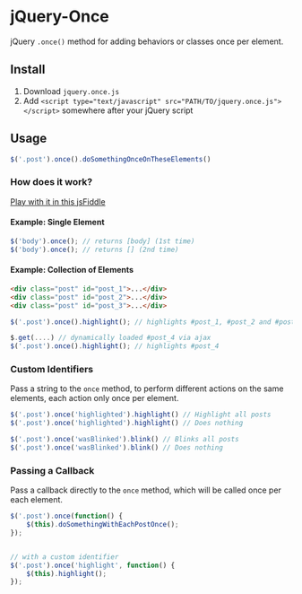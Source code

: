 jQuery-Once
===========

jQuery `.once()` method for adding behaviors or classes once per element.

## Install

1. Download `jquery.once.js`
2. Add `<script type="text/javascript" src="PATH/TO/jquery.once.js"></script>` somewhere after your jQuery script

## Usage

```js
$('.post').once().doSomethingOnceOnTheseElements()
```

### How does it work?

[Play with it in this jsFiddle](http://jsfiddle.net/yossishasho/93TyH/2/)

#### Example: Single Element

```js
$('body').once(); // returns [body] (1st time)
$('body').once(); // returns [] (2nd time)
```

#### Example: Collection of Elements

```html
<div class="post" id="post_1">...</div>
<div class="post" id="post_2">...</div>
<div class="post" id="post_3">...</div>
```

```js
$('.post').once().highlight(); // highlights #post_1, #post_2 and #post_3

$.get(....) // dynamically loaded #post_4 via ajax
$('.post').once().highlight(); // highlights #post_4
```

### Custom Identifiers

Pass a string to the `once` method, to perform different actions on the same elements, each action only once per element.

```js
$('.post').once('highlighted').highlight() // Highlight all posts
$('.post').once('highlighted').highlight() // Does nothing

$('.post').once('wasBlinked').blink() // Blinks all posts
$('.post').once('wasBlinked').blink() // Does nothing
```

### Passing a Callback

Pass a callback directly to the `once` method, which will be called once per each element.

```js
$('.post').once(function() {
	$(this).doSomethingWithEachPostOnce();
});


// with a custom identifier
$('.post').once('highlight', function() {
	$(this).highlight();
});
```